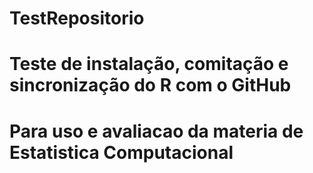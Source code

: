 # TestRepositorio
# Teste de instalação, comitação e sincronização do R com o GitHub
# Para uso e avaliacao da materia de Estatistica Computacional
